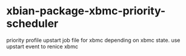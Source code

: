 xbian-package-xbmc-priority-scheduler
=====================================

priority profile upstart job file for xbmc depending on xbmc state. use upstart event to renice xbmc
